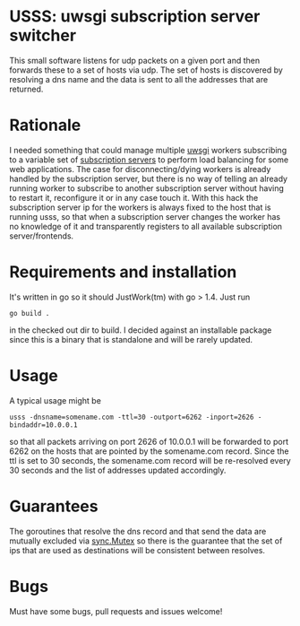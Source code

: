 USSS: uwsgi subscription server switcher
========================================

This small software listens for udp packets on a given port and then
forwards these to a set of hosts via udp. The set of hosts is discovered
by resolving a dns name and the data is sent to all the addresses that are
returned.

Rationale
=========

I needed something that could manage multiple [uwsgi](https://uwsgi-docs.readthedocs.org/en/latest/) workers subscribing
to a variable set of [subscription servers](http://uwsgi.readthedocs.org/en/latest/SubscriptionServer.html)
to perform load balancing for some web applications. The case for disconnecting/dying 
workers is already handled by the subscription server, but there is no way of telling
an already running worker to subscribe to another subscription server without having to
restart it, reconfigure it or in any case touch it. With this hack the subscription
server ip for the workers is always fixed to the host that is running usss, so that
when a subscription server changes the worker has no knowledge of it and transparently
registers to all available subscription server/frontends.

Requirements and installation
=============================

It's written in go so it should JustWork(tm) with go > 1.4.
Just run

    go build .

in the checked out dir to build. I decided against an installable package since this is
a binary that is standalone and will be rarely updated.

Usage
=====

A typical usage might be

    usss -dnsname=somename.com -ttl=30 -outport=6262 -inport=2626 -bindaddr=10.0.0.1

so that all packets arriving on port 2626 of 10.0.0.1 will be forwarded to port 6262
on the hosts that are pointed by the somename.com record. Since the ttl is set to 30
seconds, the somename.com record will be re-resolved every 30 seconds and the list of
addresses updated accordingly.

Guarantees
==========

The goroutines that resolve the dns record and that send the data are mutually excluded via [sync.Mutex](http://golang.org/pkg/sync/)
so there is the guarantee that the set of ips that are used as destinations will be consistent
between resolves.

Bugs
====

Must have some bugs, pull requests and issues welcome!
